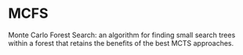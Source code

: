 # MCFS
Monte Carlo Forest Search: an algorithm for finding small search trees within a forest that retains the benefits of the best MCTS approaches.
